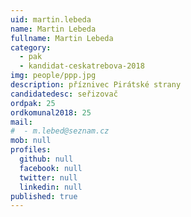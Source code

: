 ```yaml
---
uid: martin.lebeda
name: Martin Lebeda
fullname: Martin Lebeda
category:
  - pak
  - kandidat-ceskatrebova-2018
img: people/ppp.jpg
description: příznivec Pirátské strany
candidatedesc: seřizovač
ordpak: 25
ordkomunal2018: 25
mail:
#  - m.lebed@seznam.cz
mob: null
profiles:
  github: null
  facebook: null
  twitter: null
  linkedin: null
published: true
---
```

